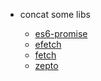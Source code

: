 * concat some libs

  - [es6-promise](https://github.com/components/es6-promise)
  - [efetch](https://github.com/coderhaoxin/efetch)
  - [fetch](https://github.com/github/fetch)
  - [zepto](https://github.com/madrobby/zepto)
